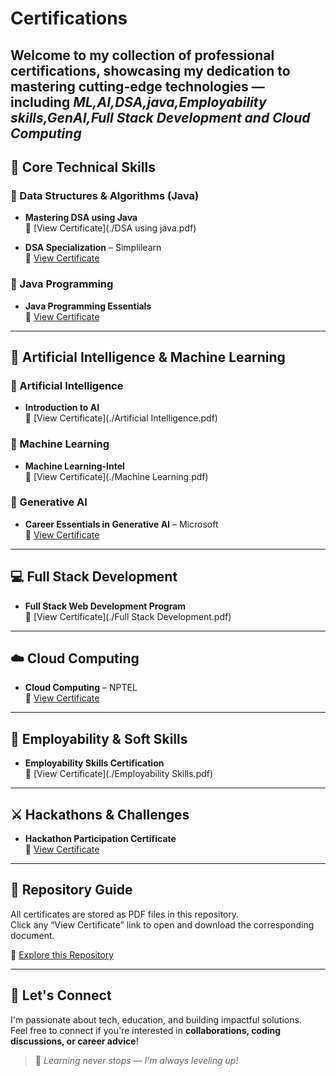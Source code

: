 # Certifications
Welcome to my collection of professional certifications, showcasing my dedication to mastering cutting-edge technologies — including ***ML,AI,DSA,java,Employability skills,GenAI,Full Stack Development and Cloud Computing***
---
## 🚀 Core Technical Skills

### 🔹 Data Structures & Algorithms (Java)
- **Mastering DSA using Java**  
  📄 [View Certificate](./DSA using java.pdf)

- **DSA Specialization** – Simplilearn  
  📄 [View Certificate](./DSA-Simplilearn.pdf)

### 🔹 Java Programming
- **Java Programming Essentials**  
  📄 [View Certificate](./java.pdf)
---
## 🧠 Artificial Intelligence & Machine Learning

### 🔹 Artificial Intelligence
- **Introduction to AI**  
  📄 [View Certificate](./Artificial Intelligence.pdf)

### 🔹 Machine Learning
- **Machine Learning-Intel**  
  📄 [View Certificate](./Machine Learning.pdf)

### 🔹 Generative AI
- **Career Essentials in Generative AI** – Microsoft  
  📄 [View Certificate](./GenAI.pdf)

---
## 💻 Full Stack Development

- **Full Stack Web Development Program**  
  📄 [View Certificate](./Full Stack Development.pdf)

---

## ☁️ Cloud Computing

- **Cloud Computing** – NPTEL  
  📄 [View Certificate](./CloudComputing-NPTEL.pdf)

---

## 🌱 Employability & Soft Skills
- **Employability Skills Certification**  
  📄 [View Certificate](./Employability Skills.pdf)

---

## ⚔️ Hackathons & Challenges

- **Hackathon Participation Certificate**  
  📄 [View Certificate](./hackathon.pdf)

---
## 📁 Repository Guide

All certificates are stored as PDF files in this repository.  
Click any “View Certificate” link to open and download the corresponding document.

🔗 [Explore this Repository](https://github.com/VallalaManjula/Certifications)

---

## 🤝 Let's Connect

I'm passionate about tech, education, and building impactful solutions.  
Feel free to connect if you're interested in **collaborations, coding discussions, or career advice**!

> 💬 *Learning never stops — I’m always leveling up!*
